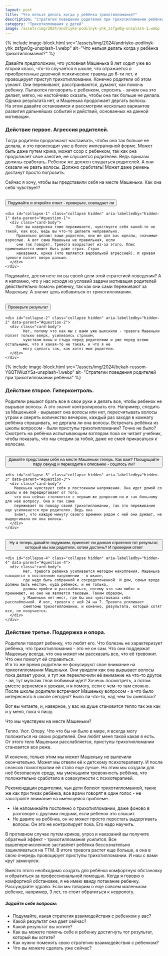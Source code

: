 ```yaml
---
layout: post
title: "Что нельзя делать когда у ребёнка трихотилломания?"
description: "Стратегии поведения родителей при трихотилломании ребёнка"
category: "Трихотилломания у детей"
image: /assets/img/2024/andriyko-podilnyk-yhk_zsfgw0g-unsplash-1.webp
---
```

{% include image-block.html
src="/assets/img/2024/andriyko-podilnyk-yhk_zsfgw0g-unsplash-1.webp"
alt="Что нельзя делать когда у ребёнка трихотилломания?"
%}

Давайте предположим, что условная Машенька 8 лет ходит уже во второй класс, что-то случается в школе,
что отражается о приобретенные девочкой психические травмы до 6-ти лет, и провоцирует приступ трихотилломании.
Конечно родители об этом узнают. Они переживают, расстраиваются, думают, как помочь ребенку.
Пытаются поговорить с ребенком, спросить - зачем она это делает, мягко, но настойчиво сказать,
чтобы она так больше не делала. Однако результата нет, и Машенька продолжает дергать волосы.   
На этом давайте остановимся и рассмотрим несколько вариантов развития дальнейших событий и действий, основанных на
данной мотивации.

### Действие первое. Агрессия родителей.

Тогда родители продолжают настаивать, чтобы она так больше не делала, и это происходит уже в
более императивной форме. Может быть даже путем крика, может ссор с ребенком, так как она продолжает
свое занятие, не слушается родителей. Ведь приказы должны сработать. Ребенок же должен слушаться родителей.
А они сказали не рвать волосы. Должно сработать! Может даже ремень достанут просто погрозить.

Сейчас я хочу, чтобы вы представили себя на месте Машеньки. Как она себя чувствует?

<div class="accordion mb-1" id="question-1">
  <div class="card">
    <div class="card-header" id="hidden-1">
      <h2 class="mb-0 mt-0">
        <button class="btn btn-link btn-block text-left" type="button" data-bs-toggle="collapse" data-bs-target="#collapse-1" aria-expanded="true" aria-controls="collapseOne">
          Подумайте и откройте ответ - проверьте, совпадает ли
        </button>
      </h2>
    </div>

    <div id="collapse-1" class="collapse hidden" aria-labelledby="hidden-1" data-parent="#question-1">
      <div class="card-body">
         Вот вы наверняка тоже переживаете, чувствуете себя какой-то не такой, как все, ведь вы что-то делаете неправильно.
         Правильно делают ваши родители, они же для вас идеалы, значимые взрослые. А вот сама Машенька не правильная, если
         они так говорят. Тревога возрастает из-за этого. Плюс примешивается может быть даже страх. Страх
         наказания, крика (что является вербальной агрессией). И кривая тревоги ползет вверх дальше.     
      </div>
    </div>
  </div>
</div>

Подумайте, достигнете ли вы своей цели этой стратегией поведения? А я напомню, что у нас исходя из условий
задачи мотивация родителей действительно помочь ребенку, так как они сами переживают за Машеньку. А значит цель
избавиться от трихотилломании.

<div class="accordion mb-1" id="question-2">
  <div class="card">
    <div class="card-header" id="hidden-2">
      <h2 class="mb-0 mt-0">
        <button class="btn btn-link btn-block text-left" type="button" data-bs-toggle="collapse" data-bs-target="#collapse-2" aria-expanded="true" aria-controls="collapseOne">
            Проверьте результат
        </button>
      </h2>
    </div>

    <div id="collapse-2" class="collapse hidden" aria-labelledby="hidden-2" data-parent="#question-2">
      <div class="card-body">
            Нет, потому что как мы с вами уже выяснили - тревога Машеньки ползет только вверх, усиливаясь страхом,
            чувством вины и стыда перед родителями и уже перед всеми остальными, что я какая-то не такая, и что я не
            могу сделать так, как хотят мои родители.
      </div>
    </div>
  </div>
</div>

{% include image-block.html
src="/assets/img/2024/bekah-russom-Y8QTiWuzYSs-unsplash-1.webp"
alt="Стратегии поведения родителей при трихотилломании ребёнка"
%}

### Действие второе. Гиперконтроль.

Родители решают брать все в свои руки и делать все, чтобы ребенок не вырывал волосы. А это значит контролировать
его. Например, следить за Машенькой - вырывает она волосы или нет, пересчитывать волосы утром и сверять
количество вечером, каждый раз заходя в комнату ребёнка спрашивать, не дергала ли она волосы. Встречать
ребёнка из школы вопросом - были приступы трихотилломании? Точно не было? Смотреть на ребёнка испытывающим
взглядом пока он читает учебник, чтобы показать, что мы следим за тобой, даже не смей прикасаться к волосам.


<div class="accordion mb-1" id="question-3">
  <div class="card">
    <div class="card-header" id="hidden-3">
      <h2 class="mb-0 mt-0">
        <button class="btn btn-link btn-block text-left" type="button" data-bs-toggle="collapse" data-bs-target="#collapse-3" aria-expanded="true" aria-controls="collapseOne">
            Давайте представим себя на месте Машеньки теперь. Как вам? Поощущайте пару секунд
            и переходите к описанию - сошлось ли?
        </button>
      </h2>
    </div>

    <div id="collapse-3" class="collapse hidden" aria-labelledby="hidden-3" data-parent="#question-3">
      <div class="card-body">
        Машенька чувствует себя в постоянном напряжении. Она идет домой со школы и её передергивает от того,
        что она сейчас столкнется с первым же допросом по и так больному для неё вопросу. Она и так сама
        переживает по поводу своей трихотилломании, так это переживание еще усиливается при родителях. Ведь она
        знает, что каждую минуту своего времени рядом с ней они думают, не выдергивала ли она волосы.
      </div>
    </div>
  </div>
</div>

<div class="accordion mb-1" id="question-4">
  <div class="card">
    <div class="card-header" id="hidden-4">
      <h2 class="mb-0 mt-0">
        <button class="btn btn-link btn-block text-left" type="button" data-bs-toggle="collapse" data-bs-target="#collapse-4" aria-expanded="true" aria-controls="collapseOne">
            Ну а теперь давайте подумаем, принесет ли данная стратегия тот результат, который мы как родители,
            хотим достичь? И проверим ответ
        </button>
      </h2>
    </div>

    <div id="collapse-4" class="collapse hidden" aria-labelledby="hidden-4" data-parent="#question-4">
      <div class="card-body">
            Нет, тревога ребёнка усиливается методом накопления, Машенька находится в постоянном напряжении - в школе,
            где надо быть собранной и сосредоточенной. И дом, семья вроде должны быть местом, куда ребенок, и не только,
            должны прийти и расслабиться, потому что там любят и принимают, но оно не является таковым. Таким образом,
            у Машеньки нет мест, где бы она чувствовала себя расслабленной. И вот, тревога с ней 24 на 7. Тревога усиливает
            симптомы трихотилломании, и конечно, результата, который хотят все, не получается.
      </div>
    </div>
  </div>
</div>


### Действие третье. Поддержка и опора.

Родители говорят ребенку, что любят его. Что болезнь не характеризует ребёнка, что трихотилломания -
это не он сам. Что они поддержат Машеньку всегда, что она может им рассказать все, что её тревожит.
Что они помогут ей справиться.   
И в то же время родители не фокусируют свое внимание на трихотилломании Машеньки. Они увидели как она вырывает
волосы пока делает уроки, и тут же переключили её внимание на что-то другое - эй, тут мультик твой любимый идет!
Хочешь посмотреть, а потом вместе вернемся к урокам, и я помогу, если с чем-то там сложно.  
После школы родители встречают Машеньку вопросом - а что было интересного в школе сегодня? Было ли что-то, над чем ты
смеялась?

Вот вы читаете, и, наверное, у вас на душе становится тепло так же как и у меня, пока я пишу.

Что мы чувствуем на месте Машеньки?

Тепло. Уют. Опору. Что что бы ни было в мире, я всегда могу положиться на своих родителей. Они любят меня такой какая я
есть.   
От этого тело Машеньки расслабляется, приступы трихотилломании становятся все реже.

И конечно, только этим мы может Машеньку не вылечили окончательно. Может мы отвели её к детскому психотерапевту.
И после сеансов психотерапии ей стало еще лучше. Но этим мы создали для неё безопасную среду, мы уменьшили
тревожность ребёнка, что положительно сработало в совокупности с психотерапией.

Рекомендации родителям, чьи дети болеют трихотилломанией, такие же как при тиках ребёнка, все врачи говорят в один
голос - не заостряйте внимание на имеющейся проблеме.

- Не напоминайте постоянно о трихотилломании, даже фоново в разговоре с другими людьми, если ребенок это слышит.
- Не давите на ребёнка, он не может просто перестать выдергивать волосы. Он это не контролирует пока. Его надо научить.

В противном случае путем криков, угроз и наказаний вы получите обратный эффект - трихотилломания усилится.
Все вышеперечисленное заставляет ребёнка бессознательно зацикливаться на ТТМ. В итоге тревога растет еще больше, а она в
свою очередь провоцирует приступы трихотилломании. И наш с вами круг замкнулся.

Вместо этого необходимо создать для ребёнка комфортную обстановку и обратиться за профессиональной помощью.
Когда я говорю о комфортной обстановке, я не имею ввиду потакание ребенку. Рассуждайте здраво.
Если мы говорим о еще совсем маленьком ребенке, например, 3 лет, то стоит обратиться к неврологу.

<div class="card mb-4 mt-3">
  <div class="card-header">
    <h5 class="mb-0">Задайте себе вопросы:</h5>
  </div>
  <div class="card-body">
    <ul class="mb-1">
        <li>
           Подумайте, какая стратегия взаимодействия с ребенком у вас?
        </li>
        <li>
            Какой результат она дает сейчас?
        </li>
        <li>
            Какой результат вы хотите?
        </li>
        <li>
            Как вы можете помочь себе и ребенку достигнуть тот результат, который вы хотите?
        </li>
        <li>
            Как нужно поменять свою стратегию взаимодействия с ребенком?
        </li>
        <li>
            Что вы можете сделать уже сейчас?
        </li>
    </ul>
  </div>
</div>



